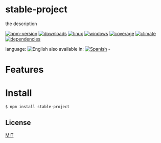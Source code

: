 <!--multilang v0 en:README.md es:LEEME.md -->
# stable-project
<!--lang:en-->
the description
<!--lang:es--]
**stable-project** descripción en castellano
[!--lang:*-->

<!-- cucardas -->
[![npm-version](https://img.shields.io/npm/v/stable-project.svg)](https://npmjs.org/package/stable-project)
[![downloads](https://img.shields.io/npm/dm/stable-project.svg)](https://npmjs.org/package/stable-project)
[![linux](https://img.shields.io/travis/codenautas/stable-project/master.svg)](https://travis-ci.org/codenautas/stable-project)
[![windows](https://ci.appveyor.com/api/projects/status/github/codenautas/stable-project?svg=true)](https://ci.appveyor.com/project/codenautas/stable-project)
[![coverage](https://img.shields.io/coveralls/codenautas/stable-project/master.svg)](https://coveralls.io/r/codenautas/stable-project)
[![climate](https://img.shields.io/codeclimate/github/codenautas/stable-project.svg)](https://codeclimate.com/github/codenautas/stable-project)
[![dependencies](https://img.shields.io/david/codenautas/stable-project.svg)](https://david-dm.org/codenautas/stable-project)

<!--multilang buttons-->

language: ![English](https://raw.githubusercontent.com/codenautas/multilang/master/img/lang-en.png)
also available in:
[![Spanish](https://raw.githubusercontent.com/codenautas/multilang/master/img/lang-es.png)](LEEME.md) - 

<!--lang:en-->

# Features

<!--lang:es--]

# Características

[!--lang:en-->

# Install

<!--lang:es--]

# Instalación

[!--lang:*-->

```sh
$ npm install stable-project
```

<!--lang:en-->

## License

[MIT](LICENSE)

<!--lang:es--]

## Licencia

[MIT](LICENSE)

[!--lang:*-->
